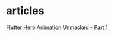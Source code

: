 # articles

[Flutter Hero Animation Unmasked - Part 1](./Hero_Animation_Unmasked/Hero_Animation_Unmasked_Part_1)
